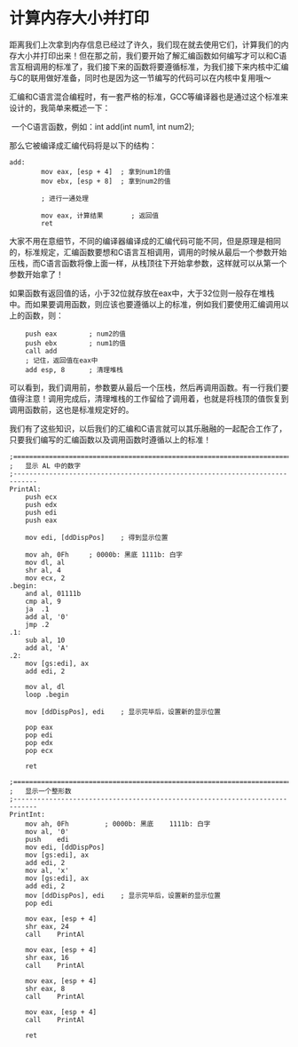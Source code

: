 # 计算内存大小并打印

​	距离我们上次拿到内存信息已经过了许久，我们现在就去使用它们，计算我们的内存大小并打印出来！但在那之前，我们要开始了解汇编函数如何编写才可以和C语言互相调用的标准了，我们接下来的函数将要遵循标准，为我们接下来内核中汇编与C的联用做好准备，同时也是因为这一节编写的代码可以在内核中复用哦～

​	汇编和C语言混合编程时，有一套严格的标准，GCC等编译器也是通过这个标准来设计的，我简单来概述一下：

​	一个C语言函数，例如：int add(int num1, int num2);

那么它被编译成汇编代码将是以下的结构：

```assembly	
add:
		mov eax, [esp + 4]	; 拿到num1的值
	 	mov ebx, [esp + 8]	; 拿到num2的值
	 	
	 	; 进行一通处理
	 	
	 	mov eax, 计算结果		; 返回值 
		ret
```

​	大家不用在意细节，不同的编译器编译成的汇编代码可能不同，但是原理是相同的，标准规定，汇编函数要想和C语言互相调用，调用的时候从最后一个参数开始压栈，而C语言函数将像上面一样，从栈顶往下开始拿参数，这样就可以从第一个参数开始拿了！

​	如果函数有返回值的话，小于32位就存放在eax中，大于32位则一般存在堆栈中。而如果要调用函数，则应该也要遵循以上的标准，例如我们要使用汇编调用以上的函数，则：

```assembly
	push eax		; num2的值
	push ebx 		; num1的值
	call add
	; 记住，返回值在eax中
	add esp, 8		; 清理堆栈
```

​	可以看到，我们调用前，参数要从最后一个压栈，然后再调用函数。有一行我们要值得注意！调用完成后，清理堆栈的工作留给了调用着，也就是将栈顶的值恢复到调用函数前，这也是标准规定好的。

​	我们有了这些知识，以后我们的汇编和C语言就可以其乐融融的一起配合工作了，只要我们编写的汇编函数以及调用函数时遵循以上的标准！

```assembly
;============================================================================
;   显示 AL 中的数字
;----------------------------------------------------------------------------
PrintAl:
	push ecx
	push edx
	push edi
	push eax

	mov edi, [ddDispPos]	; 得到显示位置

	mov ah, 0Fh		; 0000b: 黑底	1111b: 白字
	mov dl, al
	shr al, 4
	mov ecx, 2
.begin:
	and al, 01111b
	cmp al, 9
	ja	.1
	add al, '0'
	jmp	.2
.1:
	sub al, 10
	add al, 'A'
.2:
	mov [gs:edi], ax
	add edi, 2

	mov al, dl
	loop .begin

	mov [ddDispPos], edi	; 显示完毕后，设置新的显示位置

    pop eax
	pop edi
	pop edx
	pop ecx

	ret
```



```assembly
;============================================================================
;   显示一个整形数
;----------------------------------------------------------------------------
PrintInt:
    mov	ah, 0Fh			; 0000b: 黑底    1111b: 白字
    mov	al, '0'
    push	edi
    mov	edi, [ddDispPos]
    mov	[gs:edi], ax
    add edi, 2
    mov	al, 'x'
    mov	[gs:edi], ax
    add	edi, 2
    mov	[ddDispPos], edi	; 显示完毕后，设置新的显示位置
    pop edi

	mov	eax, [esp + 4]
	shr	eax, 24
	call	PrintAl

	mov	eax, [esp + 4]
	shr	eax, 16
	call	PrintAl

	mov	eax, [esp + 4]
	shr	eax, 8
	call	PrintAl

	mov	eax, [esp + 4]
	call	PrintAl

	ret
```

















